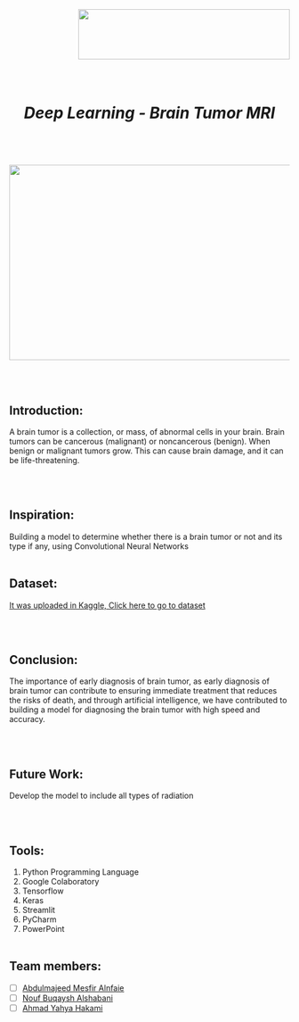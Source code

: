 <img align="right" width="380" height="90" src="https://upload.wikimedia.org/wikipedia/ar/2/21/%D8%A3%D9%83%D8%A7%D8%AF%D9%8A%D9%85%D9%8A%D8%A9_%D8%B3%D8%AF%D8%A7%D9%8A%D8%A7.png">


\
&nbsp;
\
&nbsp;

\
&nbsp;
\
&nbsp;
 # <p  align="center">  *Deep Learning - Brain Tumor MRI* </p>
 
 \
&nbsp;


<p align="center" width="100%">
    <img  width="600" height="350" src="https://www.healtheuropa.eu/wp-content/uploads/2020/11/iStock-1231385534.jpg">
</p>

\
&nbsp;


## Introduction:
A brain tumor is a collection, or mass, of abnormal cells in your brain. Brain tumors can be cancerous (malignant) or noncancerous (benign). When benign or malignant tumors grow. This can cause brain damage, and it can be life-threatening.

\
&nbsp;

## Inspiration:

Building a model to determine whether there is a brain tumor or not and its type if any, using Convolutional Neural Networks
\
&nbsp;

## Dataset:
[It was uploaded in Kaggle, Click here to go to dataset](https://www.kaggle.com/masoudnickparvar/brain-tumor-mri-dataset)


\
&nbsp;

## Conclusion:

The importance of early diagnosis of brain tumor, as early diagnosis of brain tumor can contribute to ensuring immediate treatment that reduces the risks of death, and through artificial intelligence, we have contributed to building a model for diagnosing the brain tumor with high speed and accuracy.

\
&nbsp;

## Future Work:
Develop the model to include all types of radiation

\
&nbsp;


## Tools:
1. Python Programming Language
2. Google Colaboratory
3. Tensorflow
4. Keras
5. Streamlit
6. PyCharm
7. PowerPoint 
\
&nbsp;


## Team members:
- [ ]  [Abdulmajeed Mesfir Alnfaie](https://github.com/AbdulamjeedAlnefaie)
- [ ]  [Nouf Buqaysh Alshabani](https://github.com/Noufalshabani)
- [ ]  [Ahmad Yahya Hakami](https://github.com/AhmadHakami)
